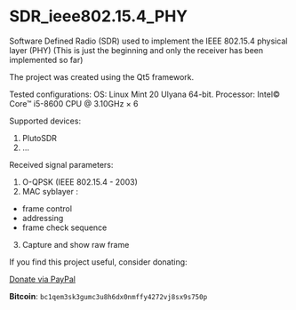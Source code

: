 # SDR_ieee802.15.4_PHY
Software Defined Radio (SDR) used to implement the IEEE 802.15.4 physical layer (PHY)
(This is just the beginning and only the receiver has been implemented so far)

The project was created using the Qt5 framework.

Tested configurations:
OS: Linux Mint 20 Ulyana 64-bit.
Processor: Intel© Core™ i5-8600 CPU @ 3.10GHz × 6

Supported devices:
1. PlutoSDR
2. ...

Received signal parameters:
1. O-QPSK (IEEE 802.15.4 - 2003)
2. MAC syblayer :
 - frame control
 - addressing
 - frame check sequence
3. Capture and show raw frame


If you find this project useful, consider donating:

[Donate via PayPal](https://www.paypal.com/donate?hosted_button_id=A4EMYB46V67WJ)

**Bitcoin**: `bc1qem3sk3gumc3u8h6dx0nmffy4272vj8sx9s750p`
